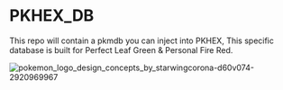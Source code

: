# PKHEX_DB
This repo will contain a pkmdb you can inject into PKHEX, This specific database is built for Perfect Leaf Green &amp; Personal Fire Red.

![pokemon_logo_design_concepts_by_starwingcorona-d60v074-2920969967](https://github.com/user-attachments/assets/eb6a1c00-7bf1-4872-9041-1e9c638cf4fa)
